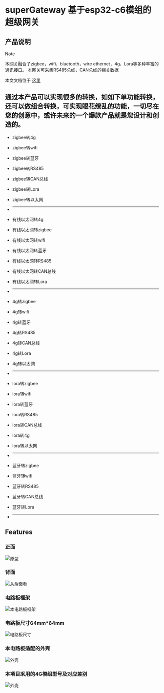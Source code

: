 # superGateway 基于esp32-c6模组的超级网关

## 产品说明
> [!NOTE]
> 本网关融合了zigbee，wifi，bluetooth，wire ethernet，4g，Lora等多种丰富的通讯接口。
> 本网关可采集RS485总线，CAN总线的相关数据

本文文档位于 [这里](https://medium.com/@yongxiangliu/a-super-gateway-with-wired-ethernet-4g-lora-zigbee-rs485-can-bus-wifi-bluetooth-and-zigbee-c2f3361c1a2d)

## 通过本产品可以实现很多的转换，如如下单功能转换，还可以做组合转换，可实现眼花缭乱的功能，一切尽在您的创意中，或许未来的一个爆款产品就是您设计和创造的。

* zigbee转4g
* zigbee转wifi
* zigbee转蓝牙
* zigbee转RS485
* zigbee转CAN总线
* zigbee转Lora
* zigbee转以太网
* ------------------

* 有线以太网转4g
* 有线以太网转zigbee
* 有线以太网转wifi
* 有线以太网转蓝牙
* 有线以太网转RS485
* 有线以太网转CAN总线
* 有线以太网转Lora
* ------------------


* 4g转zigbee
* 4g转wifi
* 4g转蓝牙
* 4g转RS485
* 4g转CAN总线
* 4g转Lora
* 4g转以太网
* ------------------


* lora转zigbee
* lora转wifi
* lora转蓝牙
* lora转RS485
* lora转CAN总线
* lora转4g
* lora转以太网
* ------------------


* 蓝牙转zigbee
* 蓝牙转wifi
* 蓝牙转RS485
* 蓝牙转CAN总线
* 蓝牙转Lora
* ------------------



## Features
### 正面
![原型](image/protype.jpg)

### 背面
![从后面看](image/back.jpg)

### 电路板框架
![本电路板框架](image/framework.png)

### 电路板尺寸64mm*64mm
![电路板尺寸](image/尺寸.png)

### 本电路板适配的外壳
![外壳](image/外壳.png)

### 本项目采用的4G模组型号及对应差别
![外壳](image/4g-module.png)

